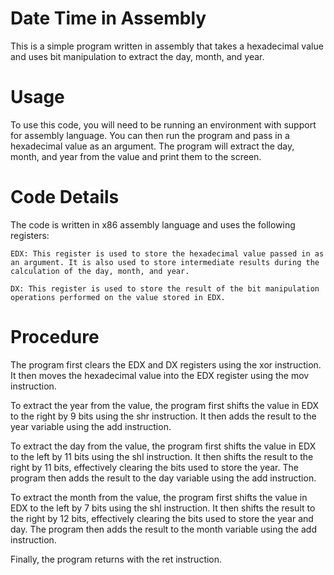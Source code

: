 # Date Time in Assembly
This is a simple program written in assembly that takes a hexadecimal value and uses bit manipulation to extract the day, month, and year.

# Usage
To use this code, you will need to be running an environment with support for assembly language. You can then run the program and pass in a hexadecimal value as an argument. The program will extract the day, month, and year from the value and print them to the screen.

# Code Details
The code is written in x86 assembly language and uses the following registers:

    EDX: This register is used to store the hexadecimal value passed in as an argument. It is also used to store intermediate results during the calculation of the day, month, and year.
    
    DX: This register is used to store the result of the bit manipulation operations performed on the value stored in EDX.

# Procedure
The program first clears the EDX and DX registers using the xor instruction. It then moves the hexadecimal value into the EDX register using the mov instruction.

To extract the year from the value, the program first shifts the value in EDX to the right by 9 bits using the shr instruction. It then adds the result to the year variable using the add instruction.

To extract the day from the value, the program first shifts the value in EDX to the left by 11 bits using the shl instruction. It then shifts the result to the right by 11 bits, effectively clearing the bits used to store the year. The program then adds the result to the day variable using the add instruction.

To extract the month from the value, the program first shifts the value in EDX to the left by 7 bits using the shl instruction. It then shifts the result to the right by 12 bits, effectively clearing the bits used to store the year and day. The program then adds the result to the month variable using the add instruction.

Finally, the program returns with the ret instruction.